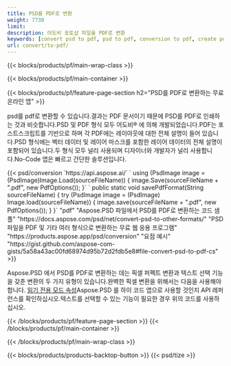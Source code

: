 ```yaml
---
title: PSD를 PDF로 변환
weight: 7730
limit: 
description: 어도비 포토샵 파일을 PDF로 변환
keywords: [convert psd to pdf, psd to pdf, conversion to pdf, create pdf from psd, print psd as pdf]
url: convert/to-pdf/
---
```


{{< blocks/products/pf/main-wrap-class >}}

{{< blocks/products/pf/main-container >}}

{{< blocks/products/pf/feature-page-section h2="PSD를 PDF로 변환하는 무료 온라인 앱" >}}
<p>psd를 pdf로 변환할 수 있습니다.결과는 PDF 문서이기 때문에 PSD를 PDF로 인쇄하는 것과 비슷합니다.PSD 및 PDF 형식 모두 어도비® 에 의해 개발되었습니다.PDF는 포스트스크립트를 기반으로 하며 각 PDF에는 레이아웃에 대한 전체 설명이 들어 있습니다.PSD 형식에는 벡터 데이터 및 레이어 마스크를 포함한 레이어 데이터의 전체 설명이 포함되어 있습니다.두 형식 모두 널리 사용되며 디자이너와 개발자가 널리 사용합니다.No-Code 앱은 빠르고 간단한 솔루션입니다.</p>
{{< psd/conversion `https://api.aspose.ai/` 
`    using (PsdImage image = (PsdImage)Image.Load(sourceFileName))
    {
        image.Save(sourceFileName + ".pdf", new PdfOptions());
    }` 
	`    public static void savePdfFormat(String sourceFileName) {
        try (PsdImage image = (PsdImage) Image.load(sourceFileName)) {
            image.save(sourceFileName + ".pdf", new PdfOptions());
        }
    }` 
	"pdf" 
"Aspose.PSD 파일에서 PSD를 PDF로 변환하는 코드 샘플"  "https://docs.aspose.com/psd/net/convert-psd-to-other-formats/" 
"PSD 파일을 PDF 및 기타 여러 형식으로 변환하는 무료 웹 응용 프로그램" "https://products.aspose.app/psd/conversion" 
"요점 예시" "https://gist.github.com/aspose-com-gists/5a58a43ac00fd68974d95b72d2fdb5e8#file-convert-psd-to-pdf-cs" >}}
<p>Aspose.PSD 에서 PSD를 PDF로 변환하는 데는 픽셀 퍼펙트 변환과 텍스트 선택 기능을 갖춘 변환의 두 가지 유형이 있습니다.완벽한 픽셀 변환을 위해서는 다음을 사용해야 합니다. <a href="https://reference.aspose.com/psd/net/aspose.psd.imageloadoptions/psdloadoptions/readonlymode/">읽기 전용 모드 속성</a>Aspose.PSD 를 하이 코드 앱으로 사용할 것인지 API 레퍼런스를 확인하십시오.텍스트를 선택할 수 있는 기능이 필요한 경우 위의 코드를 사용하십시오.</p>
{{< /blocks/products/pf/feature-page-section >}}
{{< /blocks/products/pf/main-container >}}


{{< /blocks/products/pf/main-wrap-class >}}

{{< blocks/products/products-backtop-button >}}
{{< psd/tize >}}
